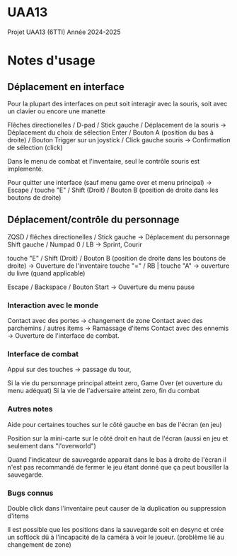 # UAA13
Projet UAA13 (6TTI) Année 2024-2025

# Notes d'usage

## Déplacement en interface

Pour la plupart des interfaces on peut soit interagir avec la souris, soit avec un clavier ou encore une manette

Flêches directionelles / D-pad / Stick gauche / Déplacement de la souris -> Déplacement du choix de sélection
Enter / Bouton A (position du bas à droite) / Bouton Trigger sur un joystick / Click gauche souris -> Confirmation de sélection (click)

Dans le menu de combat et l'inventaire, seul le contrôle souris est implementé.

Pour quitter une interface (sauf menu game over et menu principal)
    -> Escape / touche "E" / Shift (Droit) / Bouton B (position de droite dans les boutons de droite)

## Déplacement/contrôle du personnage
ZQSD / flêches directionelles / Stick gauche -> Déplacement du personnage
Shift gauche / Numpad 0 / LB -> Sprint, Courir

touche "E" / Shift (Droit) / Bouton B (position de droite dans les boutons de droite) -> Ouverture de l'inventaire
touche "=" / RB | touche "A" -> ouverture du livre (quand applicable)

Escape / Backspace / Bouton Start -> Ouverture du menu pause


### Interaction avec le monde

Contact avec des portes -> changement de zone
Contact avec des parchemins / autres items -> Ramassage d'items
Contact avec des ennemis -> Ouverture de l'interface de combat.

### Interface de combat

Appui sur des touches -> passage du tour,

Si la vie du personnage principal atteint zero, Game Over (et ouverture du menu adéquat)
Si la vie de l'adversaire atteint zero, fin du combat

### Autres notes

Aide pour certaines touches sur le côté gauche en bas de l'écran (en jeu)

Position sur la mini-carte sur le côté droit en haut de l'écran (aussi en jeu et seulement dans "l'overworld")

Quand l'indicateur de sauvegarde apparait dans le bas à droite de l'écran il n'est pas recommandé de fermer le jeu étant donné que ça peut bousiller la sauvegarde.

### Bugs connus

Double click dans l'inventaire peut causer de la duplication ou suppression d'items

Il est possible que les positions dans la sauvegarde soit en desync et crée un softlock dû à l'incapacité de la caméra à voir le joueur. (problème lié au changement de zone)
